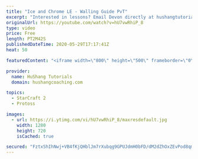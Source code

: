 ```yaml
---
title: "Ice and Chrome LE - Walling Guide PvT"
excerpt: "Interested in lessons? Email Devon directly at hushangtutorials@outlook.com ------------------------------------------------------------------------------------------------------- Want to support HuShang Tutorials directly? Patreon is a website where you can contribute a monthly donation that will help"
originalUrl: https://youtube.com/watch?v=hU7vwRhiP_8
type: video
price: Free
length: PT2M42S
publishedDateTime: 2020-05-29T17:17:41Z
heat: 50

featuredContent: "<iframe width=\"800\" height=\"500\" frameborder=\"0\" src=\"https://www.youtube.com/embed/hU7vwRhiP_8\" allow=\"accelerometer; autoplay; encrypted-media; gyroscope; picture-in-picture\" allowfullscreen></iframe>"

provider:
  name: HuShang Tutorials
  domain: hushangcoaching.com

topics:
  - StarCraft 2
  - Protoss

images:
  - url: https://i.ytimg.com/vi/hU7vwRhiP_8/maxresdefault.jpg
    width: 1280
    height: 720
    isCached: true

secured: "FztxShIhNwj+VB4fKjQHblJm7rXubqg9GPUJdmH0bFD/dM2dZhOxZEvPod8qm3EgfB2ycoziJJfOZAoL+EOPhB6IvEPyNlc1NZsMHSuKjii3X3+I4Pjzxz/bPU8029GHSAbHySlPLYz+tmYxoxKQktYeXcVX5PsrTD+n1HE8jTYfXIiPw97P0yA4xf6jLTICcArgTHIWP0pVFB3FKHtv63v+dOEXm2FC5J7qxgR4vyJdz0bc2/cyk65QLTr/oFIzpHBSUhtWlVy0CnteLbRwyYDIp1cRRODOBilrgq6t2O6iKzbrR3PA8Bu8nf6noXImCCvXZ+HR25V8fJ05cx+HoX623nGWmTS/3FqdlqmX12y4KQig0TM9wJBx+dSbacJO6+wfgf4NKCeyH7Iq5yTM58n/V8QZKYG1ty1DcNsOa1M=;mCsFKKK8Xb1tfVHxbYBlzQ=="
---
```


